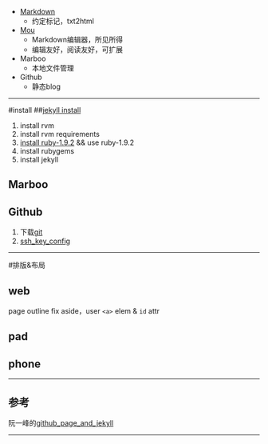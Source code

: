 
* [Markdown][]
	* 约定标记，txt2html	
* [Mou][]
	* Markdown编辑器，所见所得
	* 编辑友好，阅读友好，可扩展
* Marboo
	* 本地文件管理
* Github
	* 静态blog
	
---
#install
##[jekyll install][3]
1. install rvm
2. install rvm requirements
2. [install ruby-1.9.2][4] && use ruby-1.9.2
3. install rubygems
4. install jekyll


## Marboo


## Github
1. 下载[git][1]
2. [ssh_key_config][2]

	
---
#排版&布局

## web
page outline fix aside，user `<a>` elem & `id` attr


## pad

## phone

---
## 参考
阮一峰的[github_page_and_jekyll][5]

---
[Markdown]: http://wowubuntu.com/markdown/#editor
[Mou]: http://mouapp.com
[3]: http://zaxon.github.com/jekyll/2012/05/21/new-post/
[1]: https://code.google.com/p/git-osx-installer/downloads/list?can=3&q=&sort=-uploaded&colspec=Filename+Summary+Uploaded+Size+DownloadCount
[2]: http://blog.csdn.net/sniffer12345/article/details/7529703
[mac_dev]: https://developer.apple.com/devcenter/mac/index.action
[4]: https://rvm.io/rubies/rubygems/]
[5]: http://www.ruanyifeng.com/blog/2012/08/blogging_with_jekyll.html